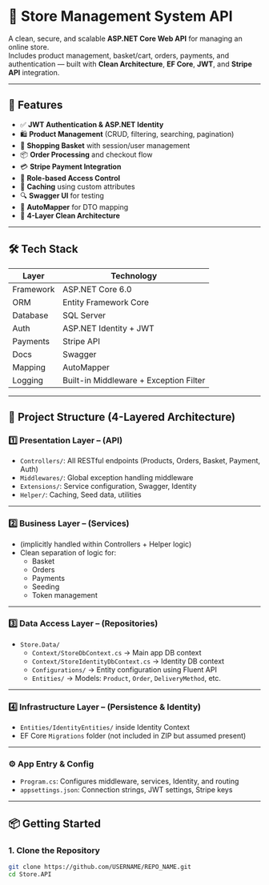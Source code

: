 # 🛒 Store Management System API

A clean, secure, and scalable **ASP.NET Core Web API** for managing an online store.  
Includes product management, basket/cart, orders, payments, and authentication — built with **Clean Architecture**, **EF Core**, **JWT**, and **Stripe API** integration.

---

## 🚀 Features

- ✅ **JWT Authentication & ASP.NET Identity**
- 🛍️ **Product Management** (CRUD, filtering, searching, pagination)
- 🧺 **Shopping Basket** with session/user management
- 📦 **Order Processing** and checkout flow
- 💳 **Stripe Payment Integration**
- 🔐 **Role-based Access Control**
- 🔁 **Caching** using custom attributes
- 🔍 **Swagger UI** for testing
- 🧰 **AutoMapper** for DTO mapping
- 🧱 **4-Layer Clean Architecture**

---

## 🛠️ Tech Stack

| Layer        | Technology                           |
|--------------|----------------------------------------|
| Framework    | ASP.NET Core 6.0                      |
| ORM          | Entity Framework Core                 |
| Database     | SQL Server                            |
| Auth         | ASP.NET Identity + JWT                |
| Payments     | Stripe API                            |
| Docs         | Swagger                               |
| Mapping      | AutoMapper                            |
| Logging      | Built-in Middleware + Exception Filter|

---

## 🧱 Project Structure (4-Layered Architecture)

### 1️⃣ **Presentation Layer** – (API)
- `Controllers/`: All RESTful endpoints (Products, Orders, Basket, Payment, Auth)
- `Middlewares/`: Global exception handling middleware
- `Extensions/`: Service configuration, Swagger, Identity
- `Helper/`: Caching, Seed data, utilities

---

### 2️⃣ **Business Layer** – (Services)
- (implicitly handled within Controllers + Helper logic)
- Clean separation of logic for:
  - Basket
  - Orders
  - Payments
  - Seeding
  - Token management

---

### 3️⃣ **Data Access Layer** – (Repositories)
- `Store.Data/`
  - `Context/StoreDbContext.cs` → Main app DB context  
  - `Context/StoreIdentityDbContext.cs` → Identity DB context  
  - `Configurations/` → Entity configuration using Fluent API  
  - `Entities/` → Models: `Product`, `Order`, `DeliveryMethod`, etc.

---

### 4️⃣ **Infrastructure Layer** – (Persistence & Identity)
- `Entities/IdentityEntities/` inside Identity Context  
- EF Core `Migrations` folder (not included in ZIP but assumed present)

---

### ⚙️ App Entry & Config

- `Program.cs`: Configures middleware, services, Identity, and routing  
- `appsettings.json`: Connection strings, JWT settings, Stripe keys

---

## 📦 Getting Started

### 1. Clone the Repository

```bash
git clone https://github.com/USERNAME/REPO_NAME.git
cd Store.API
